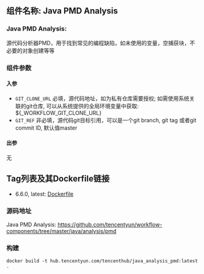 ## 组件名称: Java PMD Analysis

### Java PMD Analysis:
源代码分析器PMD，用于找到常见的编程缺陷，如未使用的变量，空捕获块，不必要的对象创建等等

### 组件参数
#### 入参
* `GIT_CLONE_URL` 必填，源代码地址，如为私有仓库需要授权; 如需使用系统关联的git仓库, 可以从系统提供的全局环境变量中获取: ${_WORKFLOW_GIT_CLONE_URL}
* `GIT_REF` 非必填，源代码git目标引用，可以是一个git branch, git tag 或者git commit ID, 默认值master

#### 出参
无

## Tag列表及其Dockerfile链接
* 6.6.0, latest: [Dockerfile](https://github.com/tencentyun/workflow-components/blob/1b989924f472d95354cec6b01b74aa6a48827c2c/java/analysis/pmd/Dockerfile)

### 源码地址

Java PMD Analysis: <https://github.com/tencentyun/workflow-components/tree/master/java/analysis/pmd>

### 构建
`docker build -t hub.tencentyun.com/tencenthub/java_analysis_pmd:latest .`